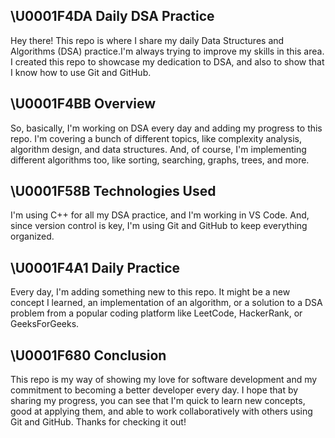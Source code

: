 ## \U0001F4DA **Daily DSA Practice**

Hey there! This repo is where I share my daily Data Structures and Algorithms (DSA) practice.I'm always trying to improve my skills in this area. I created this repo to showcase my dedication to DSA, and also to show that I know how to use Git and GitHub.

## \U0001F4BB **Overview**
So, basically, I'm working on DSA every day and adding my progress to this repo. I'm covering a bunch of different topics, like complexity analysis, algorithm design, and data structures. And, of course, I'm implementing different algorithms too, like sorting, searching, graphs, trees, and more.

## \U0001F58B **Technologies Used**
I'm using C++ for all my DSA practice, and I'm working in VS Code. And, since version control is key, I'm using Git and GitHub to keep everything organized.

## \U0001F4A1 **Daily Practice**
Every day, I'm adding something new to this repo. It might be a new concept I learned, an implementation of an algorithm, or a solution to a DSA problem from a popular coding platform like LeetCode, HackerRank, or GeeksForGeeks.

## \U0001F680 **Conclusion**
This repo is my way of showing my love for software development and my commitment to becoming a better developer every day. I hope that by sharing my progress, you can see that I'm quick to learn new concepts, good at applying them, and able to work collaboratively with others using Git and GitHub. Thanks for checking it out!
